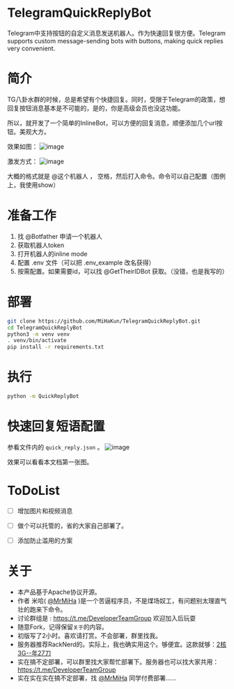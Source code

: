 # TelegramQuickReplyBot
Telegram中支持按钮的自定义消息发送机器人。作为快速回复很方便。Telegram supports custom message-sending bots with buttons, making quick replies very convenient.

# 简介
TG八卦水群的时候，总是希望有个快捷回复。同时，受限于Telegram的政策，想回复按钮消息基本是不可能的，是的，你是高级会员也没这功能。

所以，就开发了一个简单的InlineBot，可以方便的回复消息，顺便添加几个url按钮。美观大方。

效果如图：
![image](https://github.com/user-attachments/assets/f6bfeec2-40fd-437e-8f2b-198b47a652e8)


激发方式：
![image](https://github.com/user-attachments/assets/0ef91fcc-3f21-4f08-80b5-fbe76eb34429)


大概的格式就是 @这个机器人 ， 空格，然后打入命令。命令可以自己配置（图例上，我使用show）

# 准备工作
1. 找 @Botfather 申请一个机器人
2. 获取机器人token
3. 打开机器人的inline mode
4. 配置 .env 文件（可以把 .env_example 改名获得）
5. 按需配置。如果需要id，可以找 @GetTheirIDBot 获取。（没错，也是我写的）

# 部署
```bash
git clone https://github.com/MiHaKun/TelegramQuickReplyBot.git
cd TelegramQuickReplyBot
python3 -m venv venv
. venv/bin/activate
pip install -r requirements.txt
```

# 执行
```bash
python -m QuickReplyBot
```

# 快速回复短语配置
参看文件内的 `quick_reply.json` 。
![image](https://github.com/user-attachments/assets/ef5d0c5b-4e75-4b82-92c5-c26a655c3cb4)


效果可以看看本文档第一张图。


# ToDoList
- [ ] 增加图片和视频消息
- [ ] 做个可以托管的，省的大家自己部署了。
- [ ] 添加防止滥用的方案


# 关于

- 本产品基于Apache协议开源。
- 作者 米哈( [@MrMiHa](https://t.me/MrMiHa) )是一个苦逼程序员，不是煤场奴工，有问题别太理直气壮的跑来下命令。
- 讨论群组是 : https://t.me/DeveloperTeamGroup 欢迎加入后玩耍
- 随意Fork，记得保留`关于`的内容。
- 初版写了2小时。喜欢请打赏。不会部署，群里找我。
- 服务器推荐RackNerd的。实际上，我也确实用这个。够便宜。这款就够：[2核3G--年27刀](https://my.racknerd.com/aff.php?aff=11705&pid=828) 
- 实在搞不定部署，可以群里找大家帮忙部署下。服务器也可以找大家共用： https://t.me/DeveloperTeamGroup 
- 实在实在实在搞不定部署，找  [@MrMiHa](https://t.me/MrMiHa)  同学付费部署……
